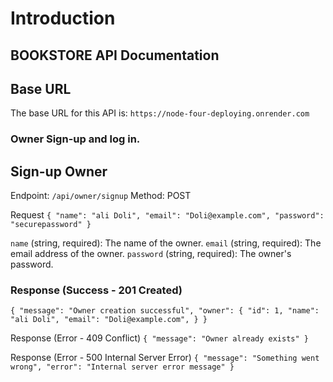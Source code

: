 # Introduction

## BOOKSTORE API Documentation

## Base URL 
The base URL for this API is: `https://node-four-deploying.onrender.com`


### Owner Sign-up and log in.

## Sign-up Owner
Endpoint: `/api/owner/signup`
Method: POST

Request
`{
  "name": "ali Doli",
  "email": "Doli@example.com",
  "password": "securepassword"
}`

`name` (string, required): The name of the owner.
`email` (string, required): The email address of the owner.
`password` (string, required): The owner's password.


### Response (Success - 201 Created)

`{
  "message": "Owner creation successful",
  "owner": {
    "id": 1,
     "name": "ali Doli",
  "email": "Doli@example.com",
  }
}
`

Response (Error - 409 Conflict)
`{
  "message": "Owner already exists"
}
`

Response (Error - 500 Internal Server Error)
`{
  "message": "Something went wrong",
  "error": "Internal server error message"
}`
